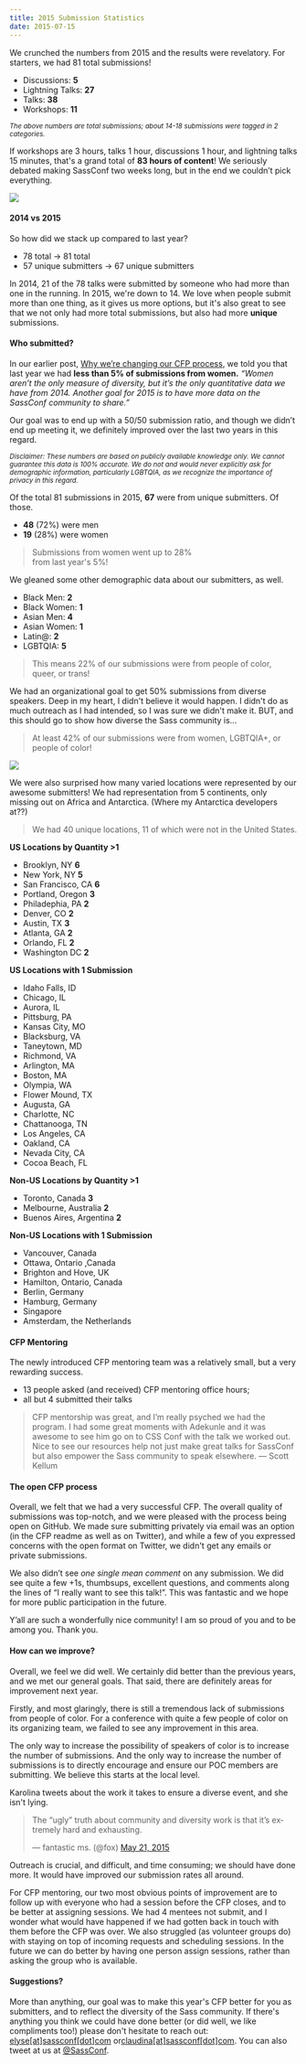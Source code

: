 ```yaml
---
title: 2015 Submission Statistics
date: 2015-07-15
---
```


We crunched the numbers from 2015 and the results were revelatory. For starters, we had 81 total submissions!

* Discussions: **5**
* Lightning Talks: **27**
* Talks: **38**
* Workshops: **11**

<em><small>The above numbers are total submissions; about 14-18 submissions were tagged in 2 categories.</small></em>

If workshops are 3 hours, talks 1 hour, discussions 1 hour, and lightning talks 15 minutes, that's a grand total of **83 hours of content**! We  seriously debated making SassConf two weeks long, but in the end we couldn’t pick everything.

<img src="/images/blog/lemur-three-foods-two-hands-noooo.gif">

#### 2014 vs 2015

So how did we stack up compared to last year?

* 78 total -> 81 total
* 57 unique submitters -> 67 unique submitters

In 2014, 21 of the 78 talks were submitted by someone who had more than one in the running. In 2015, we're down to 14. We love when people submit more than one thing, as it gives us more options, but it's also great to see that we not only had more total submissions, but also had more **unique** submissions.


#### Who submitted?

In our earlier post, <a href="/blog/posts/changing-our-cfp/">Why we’re changing our CFP process</a>, we told you that last year we had **less than 5% of submissions from women.** <em>“Women aren’t the only measure of diversity, but it’s the only quantitative data we have from 2014. Another goal for 2015 is to have more data on the SassConf community to share.”</em>

Our goal was to end up with a 50/50 submission ratio, and though we didn’t end up meeting it, we definitely improved over the last two years in this regard.

<em><small>Disclaimer: These numbers are based on publicly available knowledge only. We cannot guarantee this data is 100% accurate. We do not and would never explicitly ask for demographic information, particularly LGBTQIA, as we recognize the importance of privacy in this regard.</small></em>

Of the total 81 submissions in 2015, **67** were from unique submitters. Of those.

* **48** (72%) were men
* **19** (28%) were women

> Submissions from women went up to 28%<br/> from last year's 5%!

We gleaned some other demographic data about our submitters, as well.

* Black Men: **2**
* Black Women: **1**
* Asian Men: **4**
* Asian Women: **1**
* Latin@: **2**
* LGBTQIA: **5**

> This means 22% of our submissions were from people of color, queer, or trans!

We had an organizational goal to get 50% submissions from diverse speakers. Deep in my heart, I didn't believe it would happen. I didn't do as much outreach as I had intended, so I was sure we didn't make it. BUT, and this should go to show how diverse the Sass community is...

> At least 42% of our submissions were from women, LGBTQIA+, or people of color!

<img src="/images/blog/michelle-obama-sesame-street-arms.gif">

We were also surprised how many varied locations were represented by our awesome submitters! We had representation from 5 continents, only missing out on Africa and Antarctica. (Where my Antarctica developers at??)

> We had 40 unique locations, 11 of which were not in the United States.

**US Locations by Quantity >1**

* Brooklyn, NY **6**
* New York, NY **5**
* San Francisco, CA **6**
* Portland, Oregon **3**
* Philadephia, PA **2**
* Denver, CO **2**
* Austin, TX **3**
* Atlanta, GA **2**
* Orlando, FL **2**
* Washington DC **2**

**US Locations with 1 Submission**

* Idaho Falls, ID
* Chicago, IL
* Aurora, IL
* Pittsburg, PA
* Kansas City, MO
* Blacksburg, VA
* Taneytown, MD
* Richmond, VA
* Arlington, MA
* Boston, MA
* Olympia, WA
* Flower Mound, TX
* Augusta, GA
* Charlotte, NC
* Chattanooga, TN
* Los Angeles, CA
* Oakland, CA
* Nevada City, CA
* Cocoa Beach, FL

**Non-US Locations by Quantity >1**

* Toronto, Canada **3**
* Melbourne, Australia **2**
* Buenos Aires, Argentina **2**

**Non-US Locations with 1 Submission**

* Vancouver, Canada
* Ottawa, Ontario ,Canada
* Brighton and Hove, UK
* Hamilton, Ontario, Canada
* Berlin, Germany
* Hamburg, Germany
* Singapore
* Amsterdam, the Netherlands

#### CFP Mentoring

The newly introduced CFP mentoring team was a relatively small, but a very rewarding success.

* 13 people asked (and received) CFP mentoring office hours;
* all but 4 submitted their talks

> CFP mentorship was great, and I’m really psyched we had the program. I had some great moments with Adekunle and it was awesome to see him go on to CSS Conf with the talk we worked out. Nice to see our resources help not just make great talks for SassConf but also empower the Sass community to speak elsewhere. — Scott Kellum

#### The open CFP process

Overall, we felt that we had a very successful CFP. The overall quality of submissions was top-notch, and we were pleased with the process being open on GitHub. We made sure submitting privately via email was an option (in the CFP readme as well as on Twitter), and while a few of you expressed concerns with the open format on Twitter, we didn't get any emails or private submissions.

We also didn’t see _one single mean comment_ on any submission. We did see quite a few +1s, thumbsups, excellent questions, and comments along the lines of “I really want to see this talk!”. This was fantastic and we hope for more public participation in the future.

Y’all are such a wonderfully nice community! I am so proud of you and to be among you. Thank you.

#### How can we improve?

Overall, we feel we did well. We certainly did better than the previous years, and we met our general goals. That said, there are definitely areas for improvement next year.

Firstly, and most glaringly, there is still a tremendous lack of submissions from people of color. For a conference with quite a few people of color on its organizing team, we failed to see any improvement in this area.

The only way to increase the possibility of speakers of color is to increase the number of submissions. And the only way to increase the number of submissions is to directly encourage and ensure our POC members are submitting. We believe this starts at the local level.

Karolina tweets about the work it takes to ensure a diverse event, and she isn't lying.

<blockquote class="twitter-tweet" lang="en"><p lang="en" dir="ltr">The “ugly” truth about community and diversity work is that it’s extremely hard and exhausting.</p>&mdash; fantastic ms. (@fox) <a href="https://twitter.com/fox/status/601342111405969408">May 21, 2015</a></blockquote>
<script async src="//platform.twitter.com/widgets.js" charset="utf-8"></script>

Outreach is crucial, and difficult, and time consuming; we should have done more. It would have improved our submission rates all around.

For CFP mentoring, our two most obvious points of improvement are to follow up with everyone who had a session before the CFP closes, and to be better at assigning sessions. We had 4 mentees not submit, and I wonder what would have happened if we had gotten back in touch with them before the CFP was over. We also struggled (as volunteer groups do) with staying on top of incoming requests and scheduling sessions. In the future we can do better by having one person assign sessions, rather than asking the group who is available.


#### Suggestions?

More than anything, our goal was to make this year's CFP better for you as submitters, and to reflect the diversity of the Sass community. If there's anything you think we could have done better (or did well, we like compliments too!) please don't hesitate to reach out: <a href="mailto:elyse@sassconf.com">elyse[at]sassconf[dot]com</a> or<a href="mailto:claudina@sassconf.com">claudina[at]sassconf[dot]com</a>. You can also tweet at us at <a href="http://twitter.com/sassconf">@SassConf</a>.
